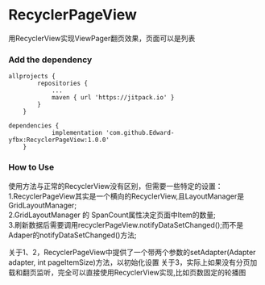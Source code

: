 # RecyclerPageView

用RecyclerView实现ViewPager翻页效果，页面可以是列表

### Add the dependency
```
allprojects {
		repositories {
			...
			maven { url 'https://jitpack.io' }
		}
	}
```

```
dependencies {
	        implementation 'com.github.Edward-yfbx:RecyclerPageView:1.0.0'
	}
```

### How to Use

使用方法与正常的RecyclerView没有区别，但需要一些特定的设置：  
1.RecyclerPageView其实是一个横向的RecyclerView,且LayoutManager是GridLayoutManager;  
2.GridLayoutManager 的 SpanCount属性决定页面中Item的数量;  
3.刷新数据后需要调用recyclerPageView.notifyDataSetChanged();而不是Adaper的notifyDataSetChanged()方法;  
  
关于1、2，RecyclerPageView中提供了一个带两个参数的setAdapter(Adapter adapter, int pageItemSize)方法，以初始化设置
关于3，实际上如果没有分页加载和翻页监听，完全可以直接使用RecyclerView实现,比如页数固定的轮播图  


